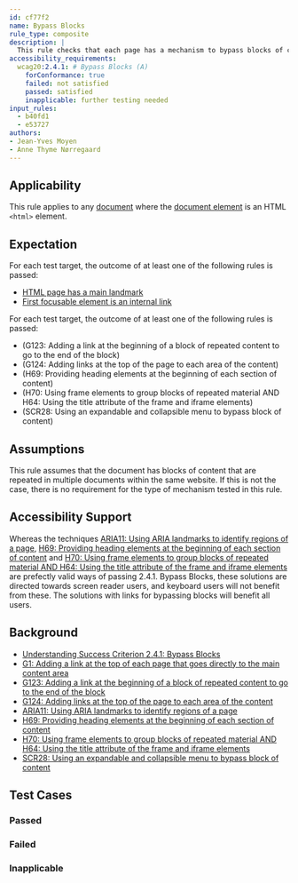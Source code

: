 ```yaml
---
id: cf77f2
name: Bypass Blocks
rule_type: composite
description: |
  This rule checks that each page has a mechanism to bypass blocks of content.
accessibility_requirements:
  wcag20:2.4.1: # Bypass Blocks (A)
    forConformance: true
    failed: not satisfied
    passed: satisfied
    inapplicable: further testing needed
input_rules:
  - b40fd1
  - e53727
authors:
- Jean-Yves Moyen
- Anne Thyme Nørregaard
---
```


## Applicability

This rule applies to any [document](#https://www.w3.org/TR/dom/#concept-document) where the [document element](#https://www.w3.org/TR/dom/#document-element) is an HTML `<html>` element.

## Expectation

For each test target, the outcome of at least one of the following rules is passed:

- [HTML page has a main landmark](https://act-rules.github.io/rules/b40fd1)
- [First focusable element is an internal link](https://act-rules.github.io/rules/e53727)


For each test target, the outcome of at least one of the following rules is passed:
- (G123: Adding a link at the beginning of a block of repeated content to go to the end of the block)
- (G124: Adding links at the top of the page to each area of the content)
- (H69: Providing heading elements at the beginning of each section of content)
- (H70: Using frame elements to group blocks of repeated material AND H64: Using the title attribute of the frame and iframe elements)
- (SCR28: Using an expandable and collapsible menu to bypass block of content)

## Assumptions

This rule assumes that the document has blocks of content that are repeated in multiple documents within the same website. If this is not the case, there is no requirement for the type of mechanism tested in this rule.

## Accessibility Support

Whereas the techniques [ARIA11: Using ARIA landmarks to identify regions of a page](), [H69: Providing heading elements at the beginning of each section of content]() and [H70: Using frame elements to group blocks of repeated material AND H64: Using the title attribute of the frame and iframe elements]() are prefectly valid ways of passing 2.4.1. Bypass Blocks, these solutions are directed towards screen reader users, and keyboard users will not benefit from these. The solutions with links for bypassing blocks will benefit all users.

## Background
- [Understanding Success Criterion 2.4.1: Bypass Blocks](https://www.w3.org/WAI/WCAG21/Understanding/bypass-blocks.html)
- [G1: Adding a link at the top of each page that goes directly to the main content area](https://www.w3.org/WAI/WCAG21/Techniques/general/G1)
- [G123: Adding a link at the beginning of a block of repeated content to go to the end of the block]()
- [G124: Adding links at the top of the page to each area of the content]()
- [ARIA11: Using ARIA landmarks to identify regions of a page]()
- [H69: Providing heading elements at the beginning of each section of content]()
- [H70: Using frame elements to group blocks of repeated material AND H64: Using the title attribute of the frame and iframe elements]()
- [SCR28: Using an expandable and collapsible menu to bypass block of content]()

## Test Cases

### Passed

### Failed

### Inapplicable

